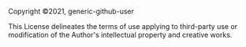 Copyright ©2021, generic-github-user

This License delineates the terms of use applying to third-party use or modification of the Author's intellectual property and creative works.
